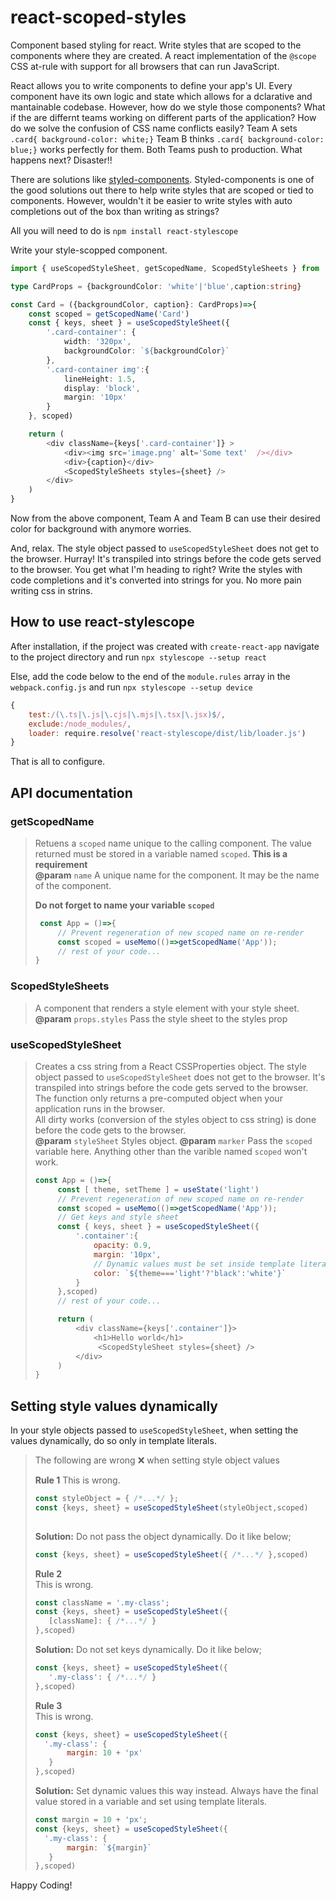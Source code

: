 # react-scoped-styles
Component based styling for react. Write styles that are scoped to the components where they are created. 
A react implementation of the `@scope` CSS at-rule with support for all browsers that can run JavaScript. 

React allows you to write components to define your app's UI. Every component have its own logic and state 
which allows for a dclarative and mantainable codebase. However, how do we style those components? What if 
the are differnt teams working on different parts of the application? How do we solve the confusion of CSS 
name conflicts easily? Team A sets `.card{ background-color: white;}` Team B thinks `.card{ background-color: blue;}` 
works perfectly for them. Both Teams push to production. What happens next? Disaster!!    

There are solutions like [styled-components](https://github.com/styled-components). Styled-components is one of the 
good solutions out there to help write styles that are scoped or tied to components. However, wouldn't it be easier to write 
styles with auto completions out of the box than writing as strings?   

All you will need to do is `npm install react-stylescope`   

Write your style-scopped component.    
```ts
import { useScopedStyleSheet, getScopedName, ScopedStyleSheets } from 'react-stylescope'

type CardProps = {backgroundColor: 'white'|'blue',caption:string}

const Card = ({backgroundColor, caption}: CardProps)=>{
    const scoped = getScopedName('Card')
    const { keys, sheet } = useScopedStyleSheet({
        '.card-container': {
            width: '320px',
            backgroundColor: `${backgroundColor}`
        },
        '.card-container img':{
            lineHeight: 1.5,
            display: 'block',
            margin: '10px'
        }
    }, scoped)

    return (
        <div className={keys['.card-container']} >
            <div><img src='image.png' alt='Some text'  /></div>
            <div>{caption}</div>
            <ScopedStyleSheets styles={sheet} />
        </div>
    )
}

```    

Now from the above component, Team A and Team B can use their desired color for background with anymore worries. 

And, relax. The style object passed to `useScopedStyleSheet` does not get to the browser. Hurray! It's transpiled 
into strings before the code gets served to the browser. You get what I'm heading to right? Write the styles with 
code completions and it's converted into strings for you. No more pain writing css in strins.    

## How to use react-stylescope
After installation, if the project was created with `create-react-app` navigate to the project directory and run 
`npx stylescope --setup react`     

Else, add the code below to the end of the `module.rules` array in the `webpack.config.js` and run `npx stylescope --setup device`    
```js
{
    test:/(\.ts|\.js|\.cjs|\.mjs|\.tsx|\.jsx)$/,
    exclude:/node_modules/,
    loader: require.resolve('react-stylescope/dist/lib/loader.js')
}

```  

That is all to configure.    

## API documentation 

### getScopedName
> Retuens a `scoped` name unique to the calling component. The value returned 
> must be stored in a variable named `scoped`. **This is a requirement**    
> **@param** `name` A unique name for the component. It may be the name of the component.    
> 
> **Do not forget to name your variable `scoped`**
> 
> ```js 
>  const App = ()=>{
>      // Prevent regeneration of new scoped name on re-render
>      const scoped = useMemo(()=>getScopedName('App'));
>      // rest of your code...
> }
>
>```

### ScopedStyleSheets
> A component that renders a style element with your style sheet.       
> **@param** `props.styles` Pass the style sheet to the styles prop

### useScopedStyleSheet 
> Creates a css string from a React CSSProperties object. The style object passed to `useScopedStyleSheet` 
> does not get to the browser. It's transpiled into strings before the code gets served to the browser. 
> The function only returns a pre-computed object when your application runs in the browser.     
> All dirty works (conversion of the styles object to css string) is done before the code gets to the browser.    
> **@param** `styleSheet` Styles object.
> **@param** `marker` Pass the `scoped` variable here. Anything other than the varible named `scoped` won't work. 
> 
> ```js
> const App = ()=>{
>      const [ theme, setTheme ] = useState('light')
>      // Prevent regeneration of new scoped name on re-render
>      const scoped = useMemo(()=>getScopedName('App'));
>      // Get keys and style sheet
>      const { keys, sheet } = useScopedStyleSheet({
>          '.container':{
>              opacity: 0.9,
>              margin: '10px',
>              // Dynamic values must be set inside template literals
>              color: `${theme==='light'?'black':'white'}`
>          }
>      },scoped)
>      // rest of your code...
> 
>      return (
>          <div className={keys['.container']}>
>              <h1>Hello world</h1>
>               <ScopedStyleSheet styles={sheet} />
>          </div>
>      )
> }
>
>```

## Setting style values dynamically
In your style objects passed to `useScopedStyleSheet`, when setting the values dynamically, do so only in template literals.    

> 
> The following are wrong ❌ when setting style object values
>
> **Rule 1**
> This is wrong.
> ```js
> const styleObject = { /*...*/ };
> const {keys, sheet} = useScopedStyleSheet(styleObject,scoped) 
>  
>```
>
> **Solution:** Do not pass the object dynamically. Do it like below;    
> ```js
> const {keys, sheet} = useScopedStyleSheet({ /*...*/ },scoped)   
>```
>
> **Rule 2**    
> This is wrong.
> ```js
> const className = '.my-class';
> const {keys, sheet} = useScopedStyleSheet({
>    [className]: { /*...*/ }
> },scoped)   
>
>```
>
> **Solution:** Do not set keys dynamically. Do it like below;    
> ```js
> const {keys, sheet} = useScopedStyleSheet({
>    '.my-class': { /*...*/ }
> },scoped)   
>
>```
>
> **Rule 3**    
> This is wrong.
> ```js
> const {keys, sheet} = useScopedStyleSheet({
>   '.my-class': {
>        margin: 10 + 'px'
>    }
> },scoped)   
>
>```
>
> **Solution:** Set dynamic values this way instead. Always have the final value stored in a variable and 
> set using template literals.    
> ```js
> const margin = 10 + 'px';
> const {keys, sheet} = useScopedStyleSheet({
>   '.my-class': {
>        margin: `${margin}`
>    }
> },scoped)   
>
>```

Happy Coding!
